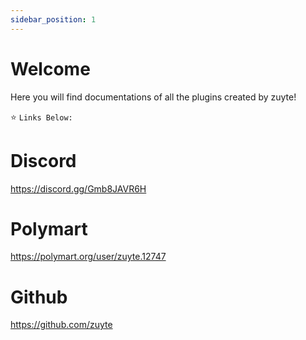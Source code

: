 ```yaml
---
sidebar_position: 1
---
```


# Welcome

Here you will find documentations of all the plugins created by zuyte!

⭐ `Links Below:`

# Discord

https://discord.gg/Gmb8JAVR6H

# Polymart

https://polymart.org/user/zuyte.12747

# Github

https://github.com/zuyte
